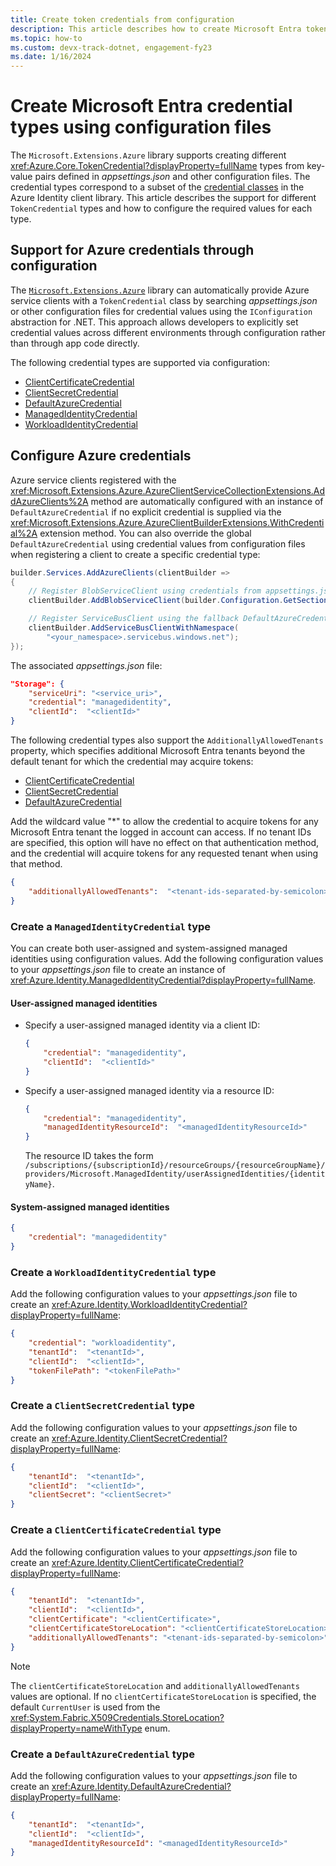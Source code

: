```yaml
---
title: Create token credentials from configuration
description: This article describes how to create Microsoft Entra token credentials from configuration files.
ms.topic: how-to
ms.custom: devx-track-dotnet, engagement-fy23
ms.date: 1/16/2024
---
```


# Create Microsoft Entra credential types using configuration files

The `Microsoft.Extensions.Azure` library supports creating different <xref:Azure.Core.TokenCredential?displayProperty=fullName> types from key-value pairs defined in _appsettings.json_ and other configuration files. The credential types correspond to a subset of the [credential classes](/dotnet/api/overview/azure/identity-readme?view=azure-dotnet#credential-classes) in the Azure Identity client library. This article describes the support for different `TokenCredential` types and how to configure the required values for each type.

## Support for Azure credentials through configuration

The [`Microsoft.Extensions.Azure`](https://www.nuget.org/packages/Microsoft.Extensions.Azure) library can automatically provide Azure service clients with a `TokenCredential` class by searching _appsettings.json_ or other configuration files for credential values using the `IConfiguration` abstraction for .NET. This approach allows developers to explicitly set credential values across different environments through configuration rather than through app code directly.

The following credential types are supported via configuration:

* [ClientCertificateCredential](#create-a-clientcertificatecredential-type)
* [ClientSecretCredential](#create-a-clientsecretcredential-type)
* [DefaultAzureCredential](#create-a-defaultazurecredential-type)
* [ManagedIdentityCredential](#create-a-managedidentitycredential-type)
* [WorkloadIdentityCredential](#create-a-workloadidentitycredential-type)

## Configure Azure credentials

Azure service clients registered with the <xref:Microsoft.Extensions.Azure.AzureClientServiceCollectionExtensions.AddAzureClients%2A> method are automatically configured with an instance of `DefaultAzureCredential` if no explicit credential is supplied via the <xref:Microsoft.Extensions.Azure.AzureClientBuilderExtensions.WithCredential%2A> extension method. You can also override the global `DefaultAzureCredential` using credential values from configuration files when registering a client to create a specific credential type:

```csharp
builder.Services.AddAzureClients(clientBuilder =>
{
    // Register BlobServiceClient using credentials from appsettings.json
    clientBuilder.AddBlobServiceClient(builder.Configuration.GetSection("Storage"));

    // Register ServiceBusClient using the fallback DefaultAzureCredential credentials
    clientBuilder.AddServiceBusClientWithNamespace(
        "<your_namespace>.servicebus.windows.net");
});
```

The associated _appsettings.json_ file:

```json
"Storage": {
    "serviceUri": "<service_uri>",
    "credential": "managedidentity",
    "clientId":  "<clientId>"
}
```

The following credential types also support the `AdditionallyAllowedTenants` property, which specifies additional Microsoft Entra tenants beyond the default tenant for which the credential may acquire tokens:

* [ClientCertificateCredential](#create-a-clientcertificatecredential-type)
* [ClientSecretCredential](#create-a-clientsecretcredential-type)
* [DefaultAzureCredential](#create-a-defaultazurecredential-type)

Add the wildcard value "*" to allow the credential to acquire tokens for any Microsoft Entra tenant the logged in account can access. If no tenant IDs are specified, this option will have no effect on that authentication method, and the credential will acquire tokens for any requested tenant when using that method.

```json
{
    "additionallyAllowedTenants":  "<tenant-ids-separated-by-semicolon>"
}
```

### Create a `ManagedIdentityCredential` type

You can create both user-assigned and system-assigned managed identities using configuration values. Add the following configuration values to your _appsettings.json_ file to create an instance of <xref:Azure.Identity.ManagedIdentityCredential?displayProperty=fullName>.

#### User-assigned managed identities

- Specify a user-assigned managed identity via a client ID:

    ```json
    {
        "credential": "managedidentity",
        "clientId":  "<clientId>"
    }
    ```

- Specify a user-assigned managed identity via a resource ID:

    ```json
    {
        "credential": "managedidentity",
        "managedIdentityResourceId":  "<managedIdentityResourceId>"
    }
    ```

    The resource ID takes the form `/subscriptions/{subscriptionId}/resourceGroups/{resourceGroupName}/providers/Microsoft.ManagedIdentity/userAssignedIdentities/{identityName}`.

#### System-assigned managed identities

```json
{
    "credential": "managedidentity"
}
```

### Create a `WorkloadIdentityCredential` type

Add the following configuration values to your _appsettings.json_ file to create an <xref:Azure.Identity.WorkloadIdentityCredential?displayProperty=fullName>:

```json
{
    "credential": "workloadidentity",
    "tenantId":  "<tenantId>",
    "clientId":  "<clientId>",
    "tokenFilePath": "<tokenFilePath>"
}
```

### Create a `ClientSecretCredential` type

Add the following configuration values to your _appsettings.json_ file to create an <xref:Azure.Identity.ClientSecretCredential?displayProperty=fullName>:

```json
{
    "tenantId":  "<tenantId>",
    "clientId":  "<clientId>",
    "clientSecret": "<clientSecret>"
}
```

### Create a `ClientCertificateCredential` type

Add the following configuration values to your _appsettings.json_ file to create an <xref:Azure.Identity.ClientCertificateCredential?displayProperty=fullName>:

```json
{
    "tenantId":  "<tenantId>",
    "clientId":  "<clientId>",
    "clientCertificate": "<clientCertificate>",
    "clientCertificateStoreLocation": "<clientCertificateStoreLocation>",
    "additionallyAllowedTenants": "<tenant-ids-separated-by-semicolon>"
}
```

> [!NOTE]
> The `clientCertificateStoreLocation` and `additionallyAllowedTenants` values are optional. If no `clientCertificateStoreLocation` is specified, the default `CurrentUser` is used from the <xref:System.Fabric.X509Credentials.StoreLocation?displayProperty=nameWithType> enum.

### Create a `DefaultAzureCredential` type

Add the following configuration values to your _appsettings.json_ file to create an <xref:Azure.Identity.DefaultAzureCredential?displayProperty=fullName>:

```json
{
    "tenantId":  "<tenantId>",
    "clientId":  "<clientId>",
    "managedIdentityResourceId": "<managedIdentityResourceId>"
}
```
